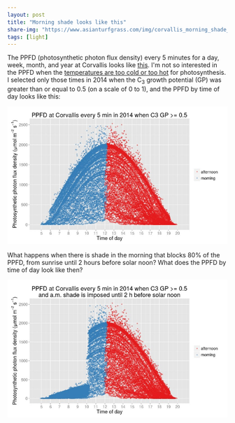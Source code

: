 ```yaml
---
layout: post
title: "Morning shade looks like this"
share-img: "https://www.asianturfgrass.com/img/corvallis_morning_shade_80.jpg"
tags: [light]
---
```


The PPFD (photosynthetic photon flux density) every 5 minutes for a day, week, month, and year at Corvallis looks like [this](http://www.blog.asianturfgrass.com/2015/06/this-is-what-par-looks-like.html). I'm not so interested in the PPFD when the [temperatures are too cold or too hot](http://www.blog.asianturfgrass.com/2015/06/which-more-effect-growth-light-or-temperature.html) for photosynthesis. I selected only those times in 2014 when the C<sub>3</sub> growth potential (GP) was greater than or equal to 0.5 (on a scale of 0 to 1), and the PPFD by time of day looks like this:

![PPFD in 2014 when GP >= 0.5](/img/corvallis_ppfd.jpg)

What happens when there is shade in the morning that blocks 80% of the PPFD, from sunrise until 2 hours before solar noon? What does the PPFD by time of day look like then?

![PPFD in 2014 when GP >= 0.5 and 80% shade is imposed until 2 h before solar noon](/img/corvallis_morning_shade_80.jpg)
